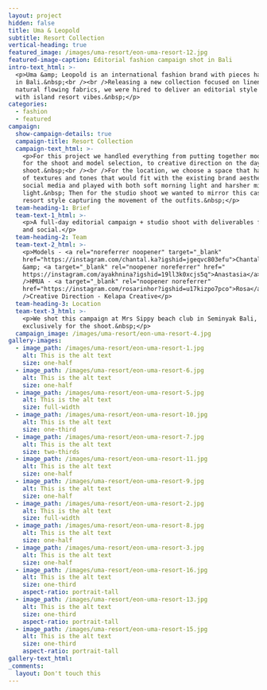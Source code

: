 ```yaml
---
layout: project
hidden: false
title: Uma & Leopold
subtitle: Resort Collection
vertical-heading: true
featured_image: /images/uma-resort/eon-uma-resort-12.jpg
featured-image-caption: Editorial fashion campaign shot in Bali
intro-text_html: >-
  <p>Uma &amp; Leopold is an international fashion brand with pieces handcrafted
  in Bali.&nbsp;<br /><br />Releasing a new collection focused on linens and
  natural flowing fabrics, we were hired to deliver an editorial style campaign
  with island resort vibes.&nbsp;</p>
categories:
  - fashion
  - featured
campaign:
  show-campaign-details: true
  campaign-title: Resort Collection
  campaign-text_html: >-
    <p>For this project we handled everything from putting together moodboards
    for the shoot and model selection, to creative direction on the day of the
    shoot.&nbsp;<br /><br />For the location, we choose a space that has a mix
    of textures and tones that would fit with the existing brand aesthetic on
    social media and played with both soft morning light and harsher midday
    light.&nbsp; Then for the studio shoot we wanted to mirror this casual
    resort style capturing the movement of the outfits.&nbsp;</p>
  team-heading-1: Brief
  team-text-1_html: >-
    <p>A full-day editorial campaign + studio shoot with deliverables for web
    and social.</p>
  team-heading-2: Team
  team-text-2_html: >-
    <p>Models - <a rel="noreferrer noopener" target="_blank"
    href="https://instagram.com/chantal.ka?igshid=jgeqvc803efu">Chantal</a>
    &amp; <a target="_blank" rel="noopener noreferrer" href="
    https://instagram.com/ayakhnina?igshid=19ll3k0xcjs5q">Anastasia</a><br
    />HMUA - <a target="_blank" rel="noopener noreferrer"
    href="https://instagram.com/rosarinhor?igshid=u17kizpo7pco">Rosa</a><br
    />Creative Direction - Kelapa Creative</p>
  team-heading-3: Location
  team-text-3_html: >-
    <p>We shot this campaign at Mrs Sippy beach club in Seminyak Bali, rented
    exclusively for the shoot.&nbsp;</p>
  campaign_image: /images/uma-resort/eon-uma-resort-4.jpg
gallery-images:
  - image_path: /images/uma-resort/eon-uma-resort-1.jpg
    alt: This is the alt text
    size: one-half
  - image_path: /images/uma-resort/eon-uma-resort-6.jpg
    alt: This is the alt text
    size: one-half
  - image_path: /images/uma-resort/eon-uma-resort-5.jpg
    alt: This is the alt text
    size: full-width
  - image_path: /images/uma-resort/eon-uma-resort-10.jpg
    alt: This is the alt text
    size: one-third
  - image_path: /images/uma-resort/eon-uma-resort-7.jpg
    alt: This is the alt text
    size: two-thirds
  - image_path: /images/uma-resort/eon-uma-resort-11.jpg
    alt: This is the alt text
    size: one-half
  - image_path: /images/uma-resort/eon-uma-resort-9.jpg
    alt: This is the alt text
    size: one-half
  - image_path: /images/uma-resort/eon-uma-resort-2.jpg
    alt: This is the alt text
    size: full-width
  - image_path: /images/uma-resort/eon-uma-resort-8.jpg
    alt: This is the alt text
    size: one-half
  - image_path: /images/uma-resort/eon-uma-resort-3.jpg
    alt: This is the alt text
    size: one-half
  - image_path: /images/uma-resort/eon-uma-resort-16.jpg
    alt: This is the alt text
    size: one-third
    aspect-ratio: portrait-tall
  - image_path: /images/uma-resort/eon-uma-resort-13.jpg
    alt: This is the alt text
    size: one-third
    aspect-ratio: portrait-tall
  - image_path: /images/uma-resort/eon-uma-resort-15.jpg
    alt: This is the alt text
    size: one-third
    aspect-ratio: portrait-tall
gallery-text_html:
_comments:
  layout: Don't touch this
---
```


